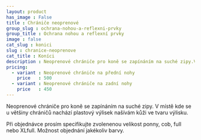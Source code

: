 ```yaml
---
layout: product
has_image : False
title : Chrániče neoprenové
group_slug : ochrana-nohou-a-reflexni-prvky
group_title : Ochrana nohou a reflexní prvky
image : false
cat_slug : konici
slug : chranice-neoprenove
cat_title : Koníci
description : Neoprenové chrániče pro koně se zapínáním na suché zipy.V místě kde se u většiny chráničů nachází plastový výlisek našívám kůži ve tvaru výlisku.
pricing:
  - variant : Neoprenové chrániče na přední nohy
    price   : 500
  - variant : Neoprenové chrániče na zadní nohy
    price   : 450
---
```


Neoprenové chrániče pro koně se zapínáním na suché zipy.
V místě kde se u většiny chráničů nachází plastový výlisek našívám kůži ve tvaru výlisku.

Při objednávce prosím specifikujte zvolenenou velikost ponny, cob, full nebo XLfull.
Možnost objednání jakékoliv barvy.

